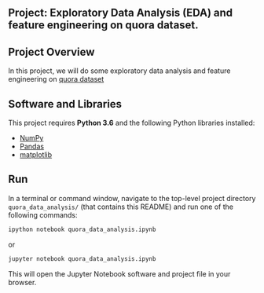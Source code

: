 ## Project: Exploratory Data Analysis (EDA) and feature engineering on quora dataset.
## Project Overview
In this project, we will do some exploratory data analysis and feature engineering on [quora dataset](https://www.kaggle.com/c/quora-question-pairs/data)

## Software and Libraries
This project requires **Python 3.6** and the following Python libraries installed:
- [NumPy](http://www.numpy.org/)
- [Pandas](http://pandas.pydata.org)
- [matplotlib](http://matplotlib.org/)

## Run
In a terminal or command window, navigate to the top-level project directory `quora_data_analysis/` (that contains this README) and run one of the following commands:

```bash
ipython notebook quora_data_analysis.ipynb
```  
or
```bash
jupyter notebook quora_data_analysis.ipynb
```

This will open the Jupyter Notebook software and project file in your browser.
